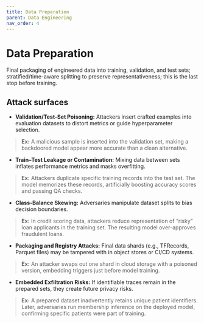 ```yaml
---
title: Data Preparation
parent: Data Engineering
nav_order: 4
---
```


# Data Preparation

Final packaging of engineered data into training, validation, and test sets; stratified/time-aware splitting to preserve representativeness; this is the last stop before training.

## Attack surfaces

- **Validation/Test-Set Poisoning:** Attackers insert crafted examples into evaluation datasets to distort metrics or guide hyperparameter selection.  
> **Ex:** A malicious sample is inserted into the validation set, making a backdoored model appear more accurate than a clean alternative.

- **Train–Test Leakage or Contamination:** Mixing data between sets inflates performance metrics and masks overfitting.  
> **Ex:** Attackers duplicate specific training records into the test set. The model memorizes these records, artificially boosting accuracy scores and passing QA checks.

- **Class-Balance Skewing:** Adversaries manipulate dataset splits to bias decision boundaries.  
> **Ex:** In credit scoring data, attackers reduce representation of “risky” loan applicants in the training set. The resulting model over-approves fraudulent loans.

- **Packaging and Registry Attacks:** Final data shards (e.g., TFRecords, Parquet files) may be tampered with in object stores or CI/CD systems.  
> **Ex:** An attacker swaps out one shard in cloud storage with a poisoned version, embedding triggers just before model training.

- **Embedded Exfiltration Risks:** If identifiable traces remain in the prepared sets, they create future privacy risks.  
> **Ex:** A prepared dataset inadvertently retains unique patient identifiers. Later, adversaries run membership inference on the deployed model, confirming specific patients were part of training.
